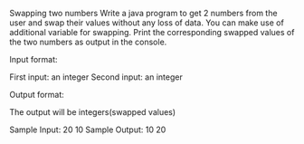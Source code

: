 Swapping two numbers
Write a java program to get 2 numbers from the user and swap their values without any loss of data. You can make use of additional variable for swapping. Print the corresponding swapped values of the two numbers as output in the console.

Input format:

First input: an integer
Second input: an integer

Output format:

The output will be integers(swapped values)

Sample Input:
20
10
Sample Output:
10
20